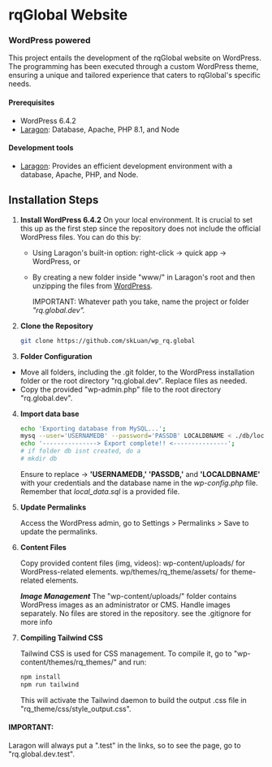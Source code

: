 # rqGlobal Website
### WordPress powered
This project entails the development of the rqGlobal website on WordPress.
The programming has been executed through a custom WordPress theme, ensuring a unique and tailored experience that caters to rqGlobal's specific needs.

#### Prerequisites

- WordPress 6.4.2
- [Laragon](https://laragon.org/): Database, Apache, PHP 8.1, and Node

#### Development tools
- [Laragon](https://laragon.org/): Provides an efficient development environment with a database, Apache, PHP, and Node.

## Installation Steps

1. **Install WordPress 6.4.2**
    On your local environment. It is crucial to set this up as the first step since the repository does not include the official WordPress files. You can do this by:
    - Using Laragon's built-in option: right-click -> quick app -> WordPress, or
    - By creating a new folder inside "www/" in Laragon's root and then unzipping the files from [WordPress](https://wordpress.org/download/).


        IMPORTANT: Whatever path you take, name the project or folder *"rq.global.dev".*

2. **Clone the Repository**
    ```bash
    git clone https://github.com/skLuan/wp_rq.global
3. **Folder Configuration**
-   Move all folders, including the .git folder, to the WordPress installation folder or the root directory "rq.global.dev".
    Replace files as needed.
-   Copy the provided "wp-admin.php" file to the root directory "rq.global.dev".

4. **Import data base**
    ```bash
    echo 'Exporting database from MySQL...';
    mysq --user='USERNAMEDB' --password='PASSDB' LOCALDBNAME < ./db/local_data.sql
    echo '---------------> Export complete!! <---------------';
    # if folder db isnt created, do a
    # mkdir db
    ```
    Ensure to replace -> **'USERNAMEDB,'** **'PASSDB,'** and **'LOCALDBNAME'**
    with your credentials and the database name in the *wp-config.php* file.
    Remember that *local_data.sql* is a provided file.

5. **Update Permalinks**

   Access the WordPress admin, go to Settings > Permalinks > Save to update the permalinks.

7. **Content Files**

    Copy provided content files (img, videos):
    wp-content/uploads/ for WordPress-related elements.
    wp/themes/rq_theme/assets/ for theme-related elements.
        
    ***Image Management***
    The "wp-content/uploads/" folder contains WordPress images as an administrator or CMS. Handle images separately. No files are stored in the repository. see the .gitignore for more info
   
8. **Compiling Tailwind CSS**
   
    Tailwind CSS is used for CSS management. To compile it, go to "wp-content/themes/rq_themes/" and run:
    ```bash
    npm install
    npm run tailwind
    ```
    This will activate the Tailwind daemon to build the output .css file in "rq_theme/css/style_output.css".

#### IMPORTANT:
 Laragon will always put a ".test" in the links, so to see the page, go to "rq.global.dev.test".
